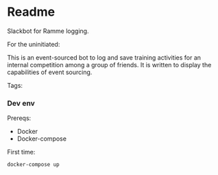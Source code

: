 # Readme

Slackbot for Ramme logging.

For the uninitiated:

This is an event-sourced bot to log and save training activities for an internal competition among a group of friends. It is written to display the capabilities of event sourcing.

Tags:

### Dev env

Prereqs:

  + Docker
  + Docker-compose

First time:

``` sh
docker-compose up
```

